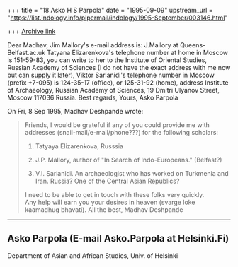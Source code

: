 +++
title = "18 Asko H S Parpola"
date = "1995-09-09"
upstream_url = "https://list.indology.info/pipermail/indology/1995-September/003146.html"

+++
[Archive link](https://list.indology.info/pipermail/indology/1995-September/003146.html)


Dear Madhav,
	Jim Mallory's e-mail address is: J.Mallory at Queens-Belfast.ac.uk
Tatyana Elizarenkova's telephone number at home in Moscow is 151-59-83, 
you can write to her to the Institute of Oriental Studies, Russian 
Academy of Sciences (I do not have the exact address with me now but can 
supply it later), Viktor Sarianidi's telephone number in Moscow (prefix 
+7-095) is 124-35-17 (office), or 125-31-92 (home), address Institute of 
Archaeology, Russian Academy of Sciences, 19 Dmitri Ulyanov Street, Moscow 117036 Russia.
	Best regards, Yours, Asko Parpola

On Fri, 8 Sep 1995, Madhav Deshpande wrote:

> Friends,
> 	I would be grateful if any of you could provide me with addresses 
> (snail-mail/e-mail/phone???) for the following scholars:
> 
> 1.	Tatyaya Elizarenkova, Russsia
> 
> 2.	J.P. Mallory, author of "In Search of Indo-Europeans." 
> 	(Belfast?)
> 
> 3.	V.I. Sarianidi.  An archaeologist who has worked on Turkmenia and Iran.
> 	Russia?  One of the Central Asian Republics?
> 
> 	I need to be able to get in touch with these folks very quickly.  
> Any help will earn you your desires in heaven (svarge loke kaamadhug 
> bhavati).
> 	All the best,
> 			Madhav Deshpande
>  
> 
> 

---

Asko Parpola  (E-mail Asko.Parpola at Helsinki.Fi)
----------------------------------------------------------
Department of Asian and African Studies, Univ. of Helsinki








